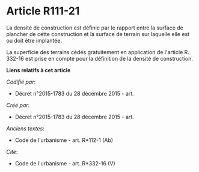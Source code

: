 # Article R111-21

La densité de construction est définie par le rapport entre la surface de plancher de cette construction et la surface de
terrain sur laquelle elle est ou doit être implantée. 

La superficie des terrains cédés gratuitement en application de l'article R. 332-16 est prise en compte pour la définition de
la densité de construction.

**Liens relatifs à cet article**

_Codifié par_:

  - Décret n°2015-1783 du 28 décembre 2015 - art.

_Créé par_:

  - Décret n°2015-1783 du 28 décembre 2015 - art.

_Anciens textes_:

  - Code de l'urbanisme - art. R*112-1 (Ab)

_Cite_:

  - Code de l'urbanisme - art. R*332-16 (V)
